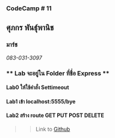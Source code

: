 ### CodeCamp # 11  

## **ศุภกร พันธุ์พานิช**  
### มาร์ช
*083-031-3097*  

### ** Lab จะอยู่ใน Folder ที่ชื่อ Express **
#### Lab0 ให้ใช้คำสั่ง Settimeout 
#### Lab1 เข้า localhost:5555/bye 
#### Lab2 สร้าง route GET PUT POST DELETE

>> Link to [Github](https://github.com/machhhhhhh/Homework_Codecamp_10/tree/master/NodeJS/Lab/Express)